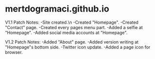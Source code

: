# mertdogramaci.github.io
V1.1 Patch Notes:
  -Site created.\n
  -Created "Homepage".
  -Created "Contact" page.
  -Created every pages menu part.
  -Added a selfie at "Homepage".
  -Added social media accounts at "Homepage".

V1.2 Patch Notes:
  -Added "About" page.
  -Added version writing at "Homepage"s bottom side.
  -Twitter icon update.
  -Added a page icon for browser.
